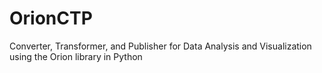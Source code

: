 # OrionCTP
Converter, Transformer, and Publisher for Data Analysis and Visualization using the Orion library in Python
